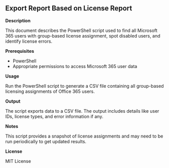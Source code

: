 ## Export Report Based on License Report

**Description**

This document describes the PowerShell script used to find all Microsoft 365 users with group-based license assignment, spot disabled users, and identify license errors.

**Prerequisites**

- PowerShell
- Appropriate permissions to access Microsoft 365 user data

**Usage**

Run the PowerShell script to generate a CSV file containing all group-based licensing assignments of Office 365 users.

**Output**

The script exports data to a CSV file. The output includes details like user IDs, license types, and error information if any.

**Notes**

This script provides a snapshot of license assignments and may need to be run periodically to get updated results.

**License**

MIT License